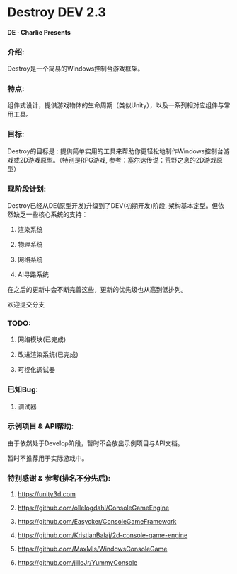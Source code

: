 # Destroy DEV 2.3

#### DE · Charlie Presents

### 介绍:
Destroy是一个简易的Windows控制台游戏框架。

### 特点:
组件式设计，提供游戏物体的生命周期（类似Unity），以及一系列相对应组件与常用工具。

### 目标:
Destroy的目标是 : 提供简单实用的工具来帮助你更轻松地制作Windows控制台游戏或2D游戏原型。（特别是RPG游戏, 参考：塞尔达传说：荒野之息的2D游戏原型）

### 现阶段计划:

Destroy已经从DE(原型开发)升级到了DEV(初期开发)阶段, 架构基本定型。但依然缺乏一些核心系统的支持：

1. 渲染系统

2. 物理系统

3. 网络系统

4. AI寻路系统

在之后的更新中会不断完善这些，更新的优先级也从高到低排列。

欢迎提交分支

### TODO:

1. 网络模块(已完成)

2. 改进渲染系统(已完成)

3. 可视化调试器

### 已知Bug:

1. 调试器

### 示例项目 & API帮助:

由于依然处于Develop阶段，暂时不会放出示例项目与API文档。

暂时不推荐用于实际游戏中。

### 特别感谢 & 参考(排名不分先后):

1. https://unity3d.com

2. https://github.com/ollelogdahl/ConsoleGameEngine

3. https://github.com/Easycker/ConsoleGameFramework

4. https://github.com/KristianBalaj/2d-console-game-engine

5. https://github.com/MaxMls/WindowsConsoleGame

6. https://github.com/jilleJr/YummyConsole